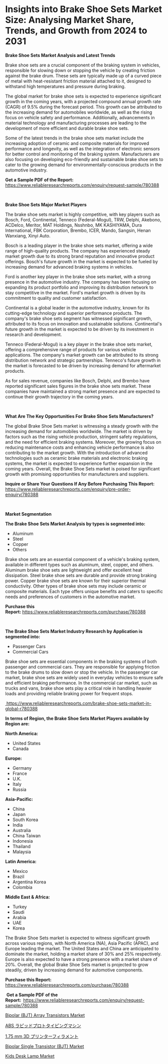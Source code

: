 <p><h1>Insights into Brake Shoe Sets Market Size: Analysing Market Share, Trends, and Growth from 2024 to 2031</h1></p><p><strong>Brake Shoe Sets Market Analysis and Latest Trends</strong></p>
<p><p>Brake shoe sets are a crucial component of the braking system in vehicles, responsible for slowing down or stopping the vehicle by creating friction against the brake drum. These sets are typically made up of a curved piece of metal with heat-resistant friction material attached to it, designed to withstand high temperatures and pressure during braking.</p><p>The global market for brake shoe sets is expected to experience significant growth in the coming years, with a projected compound annual growth rate (CAGR) of 9.5% during the forecast period. This growth can be attributed to the increasing demand for automobiles worldwide, as well as the rising focus on vehicle safety and performance. Additionally, advancements in material technology and manufacturing processes are leading to the development of more efficient and durable brake shoe sets.</p><p>Some of the latest trends in the brake shoe sets market include the increasing adoption of ceramic and composite materials for improved performance and longevity, as well as the integration of electronic sensors for better control and monitoring of the braking system. Manufacturers are also focusing on developing eco-friendly and sustainable brake shoe sets to cater to the growing demand for environmentally-conscious products in the automotive industry.</p></p>
<p><strong>Get a Sample PDF of the Report:&nbsp;</strong> <a href="https://www.reliableresearchreports.com/enquiry/request-sample/780388">https://www.reliableresearchreports.com/enquiry/request-sample/780388</a></p>
<p>&nbsp;</p>
<p><strong>Brake Shoe Sets Major Market Players</strong></p>
<p><p>The brake shoe sets market is highly competitive, with key players such as Bosch, Ford, Continental, Tenneco (Federal-Mogul), TRW, Delphi, Akebono, ACDelco, Meritor, MAT Holdings, Nsshnbo, MK KASHIYAMA, Dura International, FBK Corporation, Brembo, ICER, Mando, Sangsin, Henan Wanxiang, Xinyi Auto.</p><p>Bosch is a leading player in the brake shoe sets market, offering a wide range of high-quality products. The company has experienced steady market growth due to its strong brand reputation and innovative product offerings. Bosch's future growth in the market is expected to be fueled by increasing demand for advanced braking systems in vehicles.</p><p>Ford is another key player in the brake shoe sets market, with a strong presence in the automotive industry. The company has been focusing on expanding its product portfolio and improving its distribution network to stay competitive in the market. Ford's market growth is driven by its commitment to quality and customer satisfaction.</p><p>Continental is a global leader in the automotive industry, known for its cutting-edge technology and superior performance products. The company's brake shoe sets segment has witnessed significant growth, attributed to its focus on innovation and sustainable solutions. Continental's future growth in the market is expected to be driven by its investment in research and development.</p><p>Tenneco (Federal-Mogul) is a key player in the brake shoe sets market, offering a comprehensive range of products for various vehicle applications. The company's market growth can be attributed to its strong distribution network and strategic partnerships. Tenneco's future growth in the market is forecasted to be driven by increasing demand for aftermarket products.</p><p>As for sales revenue, companies like Bosch, Delphi, and Brembo have reported significant sales figures in the brake shoe sets market. These companies have maintained a strong market presence and are expected to continue their growth trajectory in the coming years.</p></p>
<p>&nbsp;</p>
<p><strong>What Are The Key Opportunities For Brake Shoe Sets Manufacturers?</strong></p>
<p><p>The global Brake Shoe Sets market is witnessing a steady growth with the increasing demand for automobiles worldwide. The market is driven by factors such as the rising vehicle production, stringent safety regulations, and the need for efficient braking systems. Moreover, the growing focus on reducing maintenance costs and enhancing vehicle performance is also contributing to the market growth. With the introduction of advanced technologies such as ceramic brake materials and electronic braking systems, the market is expected to experience further expansion in the coming years. Overall, the Brake Shoe Sets market is poised for significant growth with promising opportunities for manufacturers and suppliers.</p></p>
<p><strong>Inquire or Share Your Questions If Any Before Purchasing This Report:</strong> <a href="https://www.reliableresearchreports.com/enquiry/pre-order-enquiry/780388">https://www.reliableresearchreports.com/enquiry/pre-order-enquiry/780388</a></p>
<p>&nbsp;</p>
<p><strong>Market Segmentation</strong></p>
<p><strong>The Brake Shoe Sets Market Analysis by types is segmented into:</strong></p>
<p><ul><li>Aluminum</li><li>Steel</li><li>Copper</li><li>Others</li></ul></p>
<p><p>Brake shoe sets are an essential component of a vehicle's braking system, available in different types such as aluminum, steel, copper, and others. Aluminum brake shoe sets are lightweight and offer excellent heat dissipation. Steel brake shoe sets are durable and provide strong braking power. Copper brake shoe sets are known for their superior thermal conductivity. Other types of brake shoe sets may include ceramic or composite materials. Each type offers unique benefits and caters to specific needs and preferences of customers in the automotive market.</p></p>
<p><strong>Purchase this Report:&nbsp;</strong><a href="https://www.reliableresearchreports.com/purchase/780388">https://www.reliableresearchreports.com/purchase/780388</a></p>
<p>&nbsp;</p>
<p><strong>The Brake Shoe Sets Market Industry Research by Application is segmented into:</strong></p>
<p><ul><li>Passenger Cars</li><li>Commercial Cars</li></ul></p>
<p><p>Brake shoe sets are essential components in the braking systems of both passenger and commercial cars. They are responsible for applying friction to the brake drums to slow down or stop the vehicle. In the passenger car market, brake shoe sets are widely used in everyday vehicles to ensure safe and efficient braking performance. In the commercial car market, such as trucks and vans, brake shoe sets play a critical role in handling heavier loads and providing reliable braking power for frequent stops.</p></p>
<p><a href="https://www.reliableresearchreports.com/brake-shoe-sets-market-in-global-r780388">&nbsp;https://www.reliableresearchreports.com/brake-shoe-sets-market-in-global-r780388</a></p>
<p><strong>In terms of Region, the Brake Shoe Sets Market Players available by Region are:</strong></p>
<p>
    <p> <strong> North America: </strong>
        <ul>
            <li>United States</li>
            <li>Canada</li>
        </ul>
        </p> 
    <p> <strong> Europe: </strong>
        <ul>
            <li>Germany</li>
            <li>France</li>
            <li>U.K.</li>
            <li>Italy</li>
            <li>Russia</li>
        </ul>
        </p> 
    <p> <strong> Asia-Pacific: </strong>
        <ul>
            <li>China</li>
            <li>Japan</li>
            <li>South Korea</li>
            <li>India</li>
            <li>Australia</li>
            <li>China Taiwan</li>
            <li>Indonesia</li>
            <li>Thailand</li>
            <li>Malaysia</li>
        </ul>
        </p> 
    <p> <strong> Latin America: </strong>
        <ul>
            <li>Mexico</li>
            <li>Brazil</li>
            <li>Argentina Korea</li>
            <li>Colombia</li>
        </ul>
        </p> 
    <p> <strong> Middle East & Africa: </strong>
        <ul>
            <li>Turkey</li>
            <li>Saudi</li>
            <li>Arabia</li>
            <li>UAE</li>
            <li>Korea</li>
        </ul>
    </p>
    </p>
<p><p>The Brake Shoe Sets market is expected to witness significant growth across various regions, with North America (NA), Asia Pacific (APAC), and Europe leading the market. The United States and China are anticipated to dominate the market, holding a market share of 30% and 25% respectively. Europe is also expected to have a strong presence with a market share of 20%. Overall, the global Brake Shoe Sets market is projected to grow steadily, driven by increasing demand for automotive components.</p></p>
<p><strong>Purchase this Report: </strong><a href="https://www.reliableresearchreports.com/purchase/780388">https://www.reliableresearchreports.com/purchase/780388</a></p>
<p>&nbsp;<strong>Get a Sample PDF of the Report:&nbsp;&nbsp;</strong><a href="https://www.reliableresearchreports.com/enquiry/request-sample/780388">https://www.reliableresearchreports.com/enquiry/request-sample/780388</a></p>
<p><strong></strong></p>
<p><p><a href="https://github.com/cameroneffertz/Market-Research-Report-List-1/blob/main/bipolar-bjt-array-transistors-market.md">Bipolar (BJT) Array Transistors Market</a></p><p><a href="https://github.com/JanickJohns/Market-Research-Report-List-1/blob/main/5650282110293.md">ABS ラピッドプロトタイピングマシン</a></p><p><a href="https://github.com/avwofrml53535/Market-Research-Report-List-2/blob/main/9074580110294.md">1.75 mm 3D プリンターフィラメント</a></p><p><a href="https://github.com/mbisetmhermsr/Market-Research-Report-List-2/blob/main/bipolar-single-transistor-bjt-market.md">Bipolar Single Transistor (BJT) Market</a></p><p><a href="https://issuu.com/reportprime-2/docs/kids-desk-lamp-market-size-2030.pptx">Kids Desk Lamp Market</a></p></p>